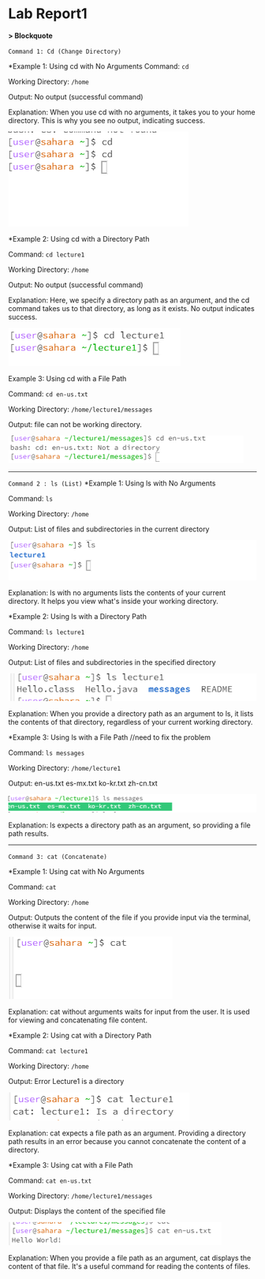# Lab Report1
**> Blockquote**

`Command 1: Cd (Change Directory)`

*Example 1: Using cd with No Arguments
Command: `cd`

Working Directory: `/home`

Output: No output (successful command)

Explanation: When you use cd with no arguments, it takes you to your home directory. This is why you see no output, indicating success.

![Image](cd.png)

*Example 2: Using cd with a Directory Path

Command: `cd lecture1`

Working Directory: `/home`

Output: No output (successful command)

Explanation: Here, we specify a directory path as an argument, and the cd command takes us to that directory, as long as it exists. No output indicates success.

![Image](cdargument.png)

Example 3: Using cd with a File Path

Command: `cd en-us.txt`

Working Directory: `/home/lecture1/messages`

Output: file can not be working directory.

![Image](cdfileex.png)

---

`Command 2 : ls (List)`
*Example 1: Using ls with No Arguments

Command: `ls`

Working Directory: `/home`

Output: List of files and subdirectories in the current directory

![Image](ls.png)

Explanation: ls with no arguments lists the contents of your current directory. It helps you view what's inside your working directory.

*Example 2: Using ls with a Directory Path

Command: `ls lecture1`

Working Directory: `/home`

Output: List of files and subdirectories in the specified directory

![Image](lsargu.png)

Explanation: When you provide a directory path as an argument to ls, it lists the contents of that directory, regardless of your current working directory.

*Example 3: Using ls with a File Path //need to fix the problem

Command: `ls messages`

Working Directory: `/home/lecture1`

Output: en-us.txt  es-mx.txt  ko-kr.txt  zh-cn.txt

![Image](lsfilee.png)

Explanation: ls expects a directory path as an argument, so providing a file path results.

---

`Command 3: cat (Concatenate)`   

*Example 1: Using cat with No Arguments

Command: `cat`

Working Directory: `/home`

Output: Outputs the content of the file if you provide input via the terminal, otherwise it waits for input.

![Image](cat.png)

Explanation: cat without arguments waits for input from the user. It is used for viewing and concatenating file content.

*Example 2: Using cat with a Directory Path

Command: `cat lecture1`


Working Directory: `/home`

Output: Error Lecture1 is a directory

![Image](catargu.png)

Explanation: cat expects a file path as an argument. Providing a directory path results in an error because you cannot concatenate the content of a directory.

*Example 3: Using cat with a File Path

Command: `cat en-us.txt`

Working Directory: `/home/lecture1/messages`

Output: Displays the content of the specified file

![Image](catfile2.png)

Explanation: When you provide a file path as an argument, cat displays the content of that file. It's a useful command for reading the contents of files.
